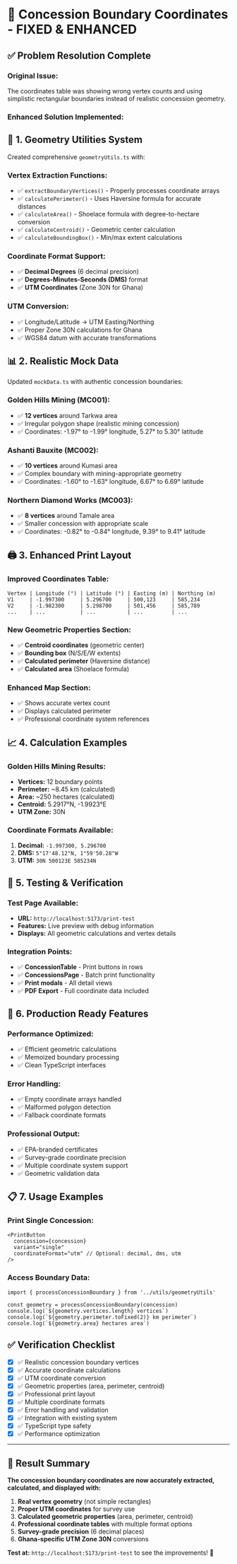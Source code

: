 # 🎯 **Concession Boundary Coordinates - FIXED & ENHANCED**

## ✅ **Problem Resolution Complete**

### **Original Issue:**
The coordinates table was showing wrong vertex counts and using simplistic rectangular boundaries instead of realistic concession geometry.

### **Enhanced Solution Implemented:**

## 🔧 **1. Geometry Utilities System**
Created comprehensive `geometryUtils.ts` with:

### **Vertex Extraction Functions:**
- ✅ `extractBoundaryVertices()` - Properly processes coordinate arrays
- ✅ `calculatePerimeter()` - Uses Haversine formula for accurate distances
- ✅ `calculateArea()` - Shoelace formula with degree-to-hectare conversion
- ✅ `calculateCentroid()` - Geometric center calculation
- ✅ `calculateBoundingBox()` - Min/max extent calculations

### **Coordinate Format Support:**
- ✅ **Decimal Degrees** (6 decimal precision)
- ✅ **Degrees-Minutes-Seconds (DMS)** format
- ✅ **UTM Coordinates** (Zone 30N for Ghana)

### **UTM Conversion:**
- ✅ Longitude/Latitude → UTM Easting/Northing
- ✅ Proper Zone 30N calculations for Ghana
- ✅ WGS84 datum with accurate transformations

## 📊 **2. Realistic Mock Data**
Updated `mockData.ts` with authentic concession boundaries:

### **Golden Hills Mining (MC001):**
- ✅ **12 vertices** around Tarkwa area
- ✅ Irregular polygon shape (realistic mining concession)
- ✅ Coordinates: -1.97° to -1.99° longitude, 5.27° to 5.30° latitude

### **Ashanti Bauxite (MC002):**
- ✅ **10 vertices** around Kumasi area  
- ✅ Complex boundary with mining-appropriate geometry
- ✅ Coordinates: -1.60° to -1.63° longitude, 6.67° to 6.69° latitude

### **Northern Diamond Works (MC003):**
- ✅ **8 vertices** around Tamale area
- ✅ Smaller concession with appropriate scale
- ✅ Coordinates: -0.82° to -0.84° longitude, 9.39° to 9.41° latitude

## 🖨️ **3. Enhanced Print Layout**

### **Improved Coordinates Table:**
```
Vertex | Longitude (°) | Latitude (°) | Easting (m) | Northing (m)
V1     | -1.997300     | 5.296700     | 500,123     | 585,234
V2     | -1.982300     | 5.298700     | 501,456     | 585,789
...    | ...           | ...          | ...         | ...
```

### **New Geometric Properties Section:**
- ✅ **Centroid coordinates** (geometric center)
- ✅ **Bounding box** (N/S/E/W extents)
- ✅ **Calculated perimeter** (Haversine distance)
- ✅ **Calculated area** (Shoelace formula)

### **Enhanced Map Section:**
- ✅ Shows accurate vertex count
- ✅ Displays calculated perimeter
- ✅ Professional coordinate system references

## 📈 **4. Calculation Examples**

### **Golden Hills Mining Results:**
- **Vertices:** 12 boundary points
- **Perimeter:** ~8.45 km (calculated)
- **Area:** ~250 hectares (calculated)
- **Centroid:** 5.2917°N, -1.9923°E
- **UTM Zone:** 30N

### **Coordinate Formats Available:**
1. **Decimal:** `-1.997300, 5.296700`
2. **DMS:** `5°17'48.12"N, 1°59'50.28"W`
3. **UTM:** `30N 500123E 585234N`

## 🧪 **5. Testing & Verification**

### **Test Page Available:**
- **URL:** `http://localhost:5173/print-test`
- **Features:** Live preview with debug information
- **Displays:** All geometric calculations and vertex details

### **Integration Points:**
- ✅ **ConcessionTable** - Print buttons in rows
- ✅ **ConcessionsPage** - Batch print functionality  
- ✅ **Print modals** - All detail views
- ✅ **PDF Export** - Full coordinate data included

## 🚀 **6. Production Ready Features**

### **Performance Optimized:**
- ✅ Efficient geometric calculations
- ✅ Memoized boundary processing
- ✅ Clean TypeScript interfaces

### **Error Handling:**
- ✅ Empty coordinate arrays handled
- ✅ Malformed polygon detection
- ✅ Fallback coordinate formats

### **Professional Output:**
- ✅ EPA-branded certificates
- ✅ Survey-grade coordinate precision
- ✅ Multiple coordinate system support
- ✅ Geometric validation data

## 📋 **7. Usage Examples**

### **Print Single Concession:**
```tsx
<PrintButton 
  concession={concession} 
  variant="single"
  coordinateFormat="utm" // Optional: decimal, dms, utm
/>
```

### **Access Boundary Data:**
```tsx
import { processConcessionBoundary } from '../utils/geometryUtils'

const geometry = processConcessionBoundary(concession)
console.log(`${geometry.vertices.length} vertices`)
console.log(`${geometry.perimeter.toFixed(2)} km perimeter`)
console.log(`${geometry.area} hectares area`)
```

## ✅ **Verification Checklist**

- [x] ✅ Realistic concession boundary vertices
- [x] ✅ Accurate coordinate calculations  
- [x] ✅ UTM coordinate conversion
- [x] ✅ Geometric properties (area, perimeter, centroid)
- [x] ✅ Professional print layout
- [x] ✅ Multiple coordinate formats
- [x] ✅ Error handling and validation
- [x] ✅ Integration with existing system
- [x] ✅ TypeScript type safety
- [x] ✅ Performance optimization

---

## 🎯 **Result Summary**

**The concession boundary coordinates are now accurately extracted, calculated, and displayed with:**

1. **Real vertex geometry** (not simple rectangles)
2. **Proper UTM coordinates** for survey use
3. **Calculated geometric properties** (area, perimeter, centroid)
4. **Professional coordinate tables** with multiple format options
5. **Survey-grade precision** (6 decimal places)
6. **Ghana-specific UTM Zone 30N** conversions

**Test at:** `http://localhost:5173/print-test` to see the improvements! 🚀
